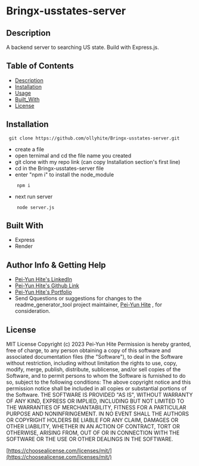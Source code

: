 # Bringx-usstates-server

## Description

A backend server to searching US state. Build with Express.js.

## Table of Contents

- [Description](#description)
- [Installation](#installation)
- [Usage](#usage)
- [Built_With](#built-with)
- [License](#license)

## Installation

```
 git clone https://github.com/ollyhite/Bringx-usstates-server.git
```

- create a file
- open ternimal and cd the file name you created
- git clone with my repo link (can copy Installation section's first line)
- cd in the Bringx-usstates-server file
- enter "npm i" to install the node_module

```
    npm i
```

- next run server

```
    node server.js
```

## Built With

- Express
- Render

## Author Info & Getting Help

- [Pei-Yun Hite's LinkedIn](https://www.linkedin.com/in/peiyunhite/)
- [Pei-Yun Hite's Github Link](https://github.com/ollyhite)
- [Pei-Yun Hite's Portfolio](https://www.peiyunhite.com/)
- Send Qquestions or suggestions for changes to the readme_generator_tool project maintainer, [Pei-Yun Hite](mailto:peiyunhite@gmail.com?subject=[GitHub]%20employee_organizer%20) , for consideration.

## License

MIT License
Copyright (c) 2023 Pei-Yun Hite
Permission is hereby granted, free of charge, to any person obtaining a copy of this software and associated documentation files (the "Software"), to deal in the Software without restriction, including without limitation the rights to use, copy, modify, merge, publish, distribute, sublicense, and/or sell copies of the Software, and to permit persons to whom the Software is furnished to do so, subject to the following conditions:
The above copyright notice and this permission notice shall be included in all copies or substantial portions of the Software.
THE SOFTWARE IS PROVIDED "AS IS", WITHOUT WARRANTY OF ANY KIND, EXPRESS OR IMPLIED, INCLUDING BUT NOT LIMITED TO THE WARRANTIES OF MERCHANTABILITY, FITNESS FOR A PARTICULAR PURPOSE AND NONINFRINGEMENT. IN NO EVENT SHALL THE AUTHORS OR COPYRIGHT HOLDERS BE LIABLE FOR ANY CLAIM, DAMAGES OR OTHER LIABILITY, WHETHER IN AN ACTION OF CONTRACT, TORT OR OTHERWISE, ARISING FROM, OUT OF OR IN CONNECTION WITH THE SOFTWARE OR THE USE OR OTHER DEALINGS IN THE SOFTWARE.

[https://choosealicense.com/licenses/mit/](https://choosealicense.com/licenses/mit/)
